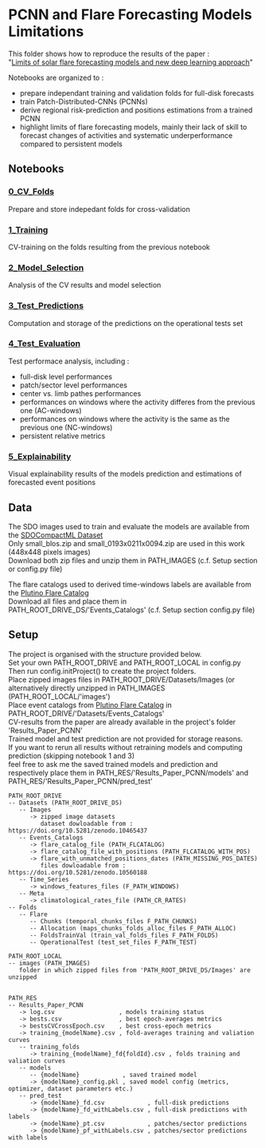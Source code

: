 # PCNN and Flare Forecasting Models Limitations

This folder shows how to reproduce the results of the paper :  
"[Limits of solar flare forecasting models and new deep learning approach](https://doi.org/10.22541/essoar.170688972.24631782/v1)"

Notebooks are organized to :
- prepare independant training and validation folds for full-disk forecasts
- train Patch-Distributed-CNNs (PCNNs)
- derive regional risk-prediction and positions estimations from a trained PCNN
- highlight limits of flare forecasting models,
  mainly their lack of skill to forecast changes of activities and systematic underperformance compared to persistent models

## Notebooks

### [0_CV_Folds](https://github.com/gfrancisco20/sundl/blob/master/notebooks/flare_limits_pcnn/0_CV_Folds.ipynb)
Prepare and store indepedant folds for cross-validation

### [1_Training](https://github.com/gfrancisco20/sundl/blob/master/notebooks/flare_limits_pcnn/1_Training.ipynb)
CV-training on the folds resulting from the previous notebook

### [2_Model_Selection](https://github.com/gfrancisco20/sundl/blob/master/notebooks/flare_limits_pcnn/2_Model_Selection.ipynb)
Analysis of the CV results and model selection

### [3_Test_Predictions](https://github.com/gfrancisco20/sundl/blob/master/notebooks/flare_limits_pcnn/3_Test_Predictions.ipynb)
Computation and storage of the predictions on the operational tests set

### [4_Test_Evaluation](https://github.com/gfrancisco20/sundl/blob/master/notebooks/flare_limits_pcnn/4_Test_Evaluation.ipynb)
Test performace analysis, including :
- full-disk level performances
- patch/sector level performances
- center vs. limb pathes performances
- performances on windows where the activity differes from the previous one (AC-windows)
- performances on windows where the activity is the same as the previous one (NC-windows)
- persistent relative metrics

### [5_Explainability](https://github.com/gfrancisco20/sundl/blob/master/notebooks/flare_limits_pcnn/5_Explainability.ipynb)
Visual explainability results of the models prediction and estimations of forecasted event positions

## Data

The SDO images used to train and evaluate the models are available from the [SDOCompactML Dataset](https://doi.org/10.5281/zenodo.10465437)    
Only small_blos.zip and small_0193x0211x0094.zip are used in this work (448x448 pixels images)    
Download both zip files and unzip them in PATH_IMAGES (c.f. Setup section or config.py file)  

The flare catalogs used to derived time-windows labels are available from the [Plutino Flare Catalog](https://doi.org/10.5281/zenodo.10560188)  
Download all files and place them in PATH_ROOT_DRIVE_DS/'Events_Catalogs' (c.f. Setup section config.py file)  

## Setup

The project is organised with the  structure provided below.  
Set your own PATH_ROOT_DRIVE and PATH_ROOT_LOCAL in config.py  
Then run config.initProject() to create the project folders.  
Place zipped images files in PATH_ROOT_DRIVE/Datasets/Images (or alternatively directly unzipped in PATH_IMAGES (PATH_ROOT_LOCAL/'images')  
Place event catalogs from [Plutino Flare Catalog](https://doi.org/10.5281/zenodo.10560188) in PATH_ROOT_DRIVE/'Datasets/Events_Catalogs'  
CV-results from the paper are already available in the project's folder 'Results_Paper_PCNN'  
Trained model and test prediction are not provided for storage reasons.  
If you want to rerun all results without retraining models and computing prediction (skipping notebook 1 and 3)   
feel free to ask me the saved trained models and prediction 
and respectively place them in PATH_RES/'Results_Paper_PCNN/models' and PATH_RES/'Results_Paper_PCNN/pred_test'
```
PATH_ROOT_DRIVE
-- Datasets (PATH_ROOT_DRIVE_DS)
   -- Images
      -> zipped image datasets
         dataset dowloadable from : https://doi.org/10.5281/zenodo.10465437 
   -- Events_Catalogs
      -> flare_catalog_file (PATH_FLCATALOG)
      -> flare_catalog_file_with_positions (PATH_FLCATALOG_WITH_POS)
      -> flare_with_unmatched_positions_dates (PATH_MISSING_POS_DATES)
         files dowloadable from : https://doi.org/10.5281/zenodo.10560188
   -- Time_Series
      -> windows_features_files (F_PATH_WINDOWS)
   -- Meta
      -> climatological_rates_file (PATH_CR_RATES)
-- Folds
   -- Flare
      -- Chunks (temporal_chunks_files F_PATH_CHUNKS)
      -- Allocation (maps_chunks_folds_alloc_files F_PATH_ALLOC)
      -- FoldsTrainVal (train_val_folds_files F_PATH_FOLDS)
      -- OperationalTest (test_set_files F_PATH_TEST)

PATH_ROOT_LOCAL
-- images (PATH_IMAGES)
   folder in which zipped files from 'PATH_ROOT_DRIVE_DS/Images' are unzipped


PATH_RES
-- Results_Paper_PCNN
   -> log.csv                  , models training status
   -> bests.csv                , best epoch-averages metrics
   -> bestsCVCrossEpoch.csv    , best cross-epoch metrics
   -> training_{modelName}.csv , fold-averages training and valiation curves
   -- training_folds
      -> training_{modelName}_fd{foldId}.csv , folds training and valiation curves
   -- models
      -- {modelName}            , saved trained model
      -> {modelName}_config.pkl , saved model config (metrics, optimizer, dataset parameters etc.)
   -- pred_test
      -> {modelName}_fd.csv            , full-disk predictions
      -> {modelName}_fd_withLabels.csv , full-disk predictions with labels
      -> {modelName}_pt.csv            , patches/sector predictions
      -> {modelName}_pf_withLabels.csv , patches/sector predictions with labels
```

